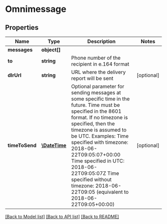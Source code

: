 # Omnimessage

## Properties
Name | Type | Description | Notes
------------ | ------------- | ------------- | -------------
**messages** | **object[]** |  | 
**to** | **string** | Phone number of the recipient in e.164 format | 
**dlrUrl** | **string** | URL where the delivery report will be sent | [optional] 
**timeToSend** | [**\DateTime**](\DateTime.md) | Optional parameter for sending messages at some specific time in the future. Time must be specified in the 8601 format. If no timezone is specified, then the timezone is assumed to be UTC. Examples: Time specified with timezone: 2018-06-22T09:05:07+00:00 Time specified in UTC: 2018-06-22T09:05:07Z Time specified without timezone: 2018-06-22T09:05 (equivalent to 2018-06-22T09:05+00:00) | [optional] 

[[Back to Model list]](../README.md#documentation-for-models) [[Back to API list]](../README.md#documentation-for-api-endpoints) [[Back to README]](../README.md)


